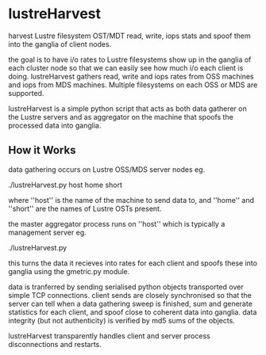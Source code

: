 lustreHarvest
=============

harvest Lustre filesystem OST/MDT read, write, iops stats and spoof them into the ganglia of client nodes.

the goal is to have i/o rates to Lustre filesystems show up in the ganglia of each cluster node so that we can easily see how much i/o each client is doing. lustreHarvest gathers read, write and iops rates from OSS machines and iops from MDS machines. Multiple filesystems on each OSS or MDS are supported.

lustreHarvest is a simple python script that acts as both data gatherer on the Lustre servers and as aggregator on the machine that spoofs the processed data into ganglia.

How it Works
------------

data gathering occurs on Lustre OSS/MDS server nodes eg.

   ./lustreHarvest.py host home short

where ''host'' is the name of the machine to send data to, and ''home'' and ''short'' are the names of Lustre OSTs present.

the master aggregator process runs on ''host'' which is typically a management server eg.

   ./lustreHarvest.py

this turns the data it recieves into rates for each client and spoofs these into ganglia using the gmetric.py module.

data is tranferred by sending serialised python objects transported over simple TCP connections. client sends are closely synchronised so that the server can tell when a data gathering sweep is finished, sum and generate statistics for each client, and spoof close to coherent data into ganglia. data integrity (but not authenticity) is verified by md5 sums of the objects.

lustreHarvest transparently handles client and server process disconnections and restarts.
